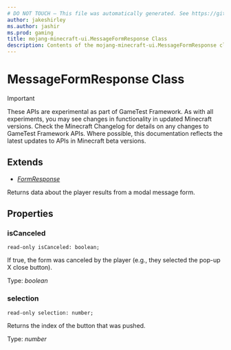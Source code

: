```yaml
---
# DO NOT TOUCH — This file was automatically generated. See https://github.com/Mojang/MinecraftScriptingApiDocsGenerator to modify descriptions, examples, etc.
author: jakeshirley
ms.author: jashir
ms.prod: gaming
title: mojang-minecraft-ui.MessageFormResponse Class
description: Contents of the mojang-minecraft-ui.MessageFormResponse class.
---
```

# MessageFormResponse Class
>[!IMPORTANT]
>These APIs are experimental as part of GameTest Framework. As with all experiments, you may see changes in functionality in updated Minecraft versions. Check the Minecraft Changelog for details on any changes to GameTest Framework APIs. Where possible, this documentation reflects the latest updates to APIs in Minecraft beta versions.

## Extends
- [*FormResponse*](FormResponse.md)

Returns data about the player results from a modal message form.

## Properties
### **isCanceled**
`read-only isCanceled: boolean;`

If true, the form was canceled by the player (e.g., they selected the pop-up X close button).

Type: *boolean*

### **selection**
`read-only selection: number;`

Returns the index of the button that was pushed.

Type: *number*

